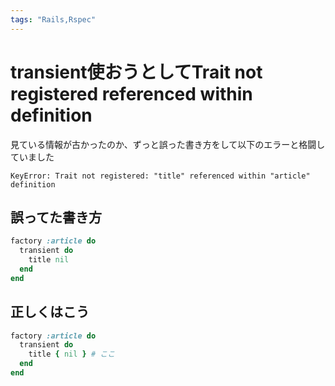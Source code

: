 ```yaml
---
tags: "Rails,Rspec"
---
```


# transient使おうとしてTrait not registered referenced within definition

見ている情報が古かったのか、ずっと誤った書き方をして以下のエラーと格闘していました

```
KeyError: Trait not registered: "title" referenced within "article" definition
```


## 誤ってた書き方

```ruby
factory :article do
  transient do
    title nil
  end
end

```

## 正しくはこう

```ruby
factory :article do
  transient do
    title { nil } # ここ
  end
end
```
